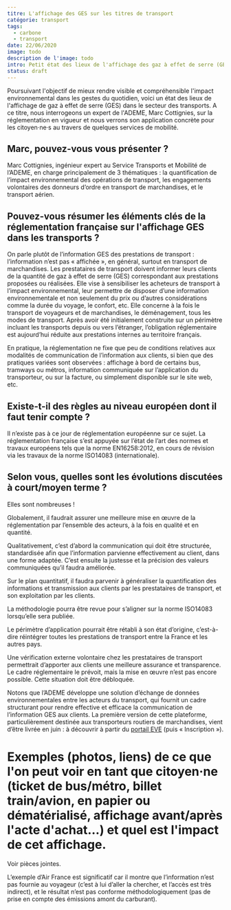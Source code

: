 ```yaml
---
titre: L'affichage des GES sur les titres de transport
catégorie: transport
tags:
  - carbone
  - transport
date: 22/06/2020
image: todo
description de l'image: todo
intro: Petit état des lieux de l'affichage des gaz à effet de serre (GES) sur les cartes, titres et justificatifs de transport…
status: draft
---
```


Poursuivant l'objectif de mieux rendre visible et compréhensible l'impact environnemental dans les gestes du quotidien, voici un état des lieux de l'affichage de gaz à effet de serre (GES) dans le secteur des transports. A ce titre, nous interrogeons un expert de l'ADEME, Marc Cottignies, sur la réglementation en vigueur et nous verrons son application concrète pour les citoyen·ne·s au travers de quelques services de mobilité.

## Marc, pouvez-vous vous présenter ?

Marc Cottignies, ingénieur expert au Service Transports et Mobilité de l’ADEME, en charge principalement de 3 thématiques : la quantification de l’impact environnemental des opérations de transport, les engagements volontaires des donneurs d’ordre en transport de marchandises, et le transport aérien.

## Pouvez-vous résumer les éléments clés de la réglementation française sur l'affichage GES dans les transports ?

On parle plutôt de l’information GES des prestations de transport : l’information n’est pas « affichée », en général, surtout en transport de marchandises.
Les prestataires de transport doivent informer leurs clients de la quantité de gaz à effet de serre (GES) correspondant aux prestations proposées ou réalisées.
Elle vise à sensibiliser les acheteurs de transport à l’impact environnemental, leur permettre de disposer d’une information environnementale et non seulement du prix ou d’autres considérations comme la durée du voyage, le confort, etc.
Elle concerne à la fois le transport de voyageurs et de marchandises, le déménagement, tous les modes de transport.
Après avoir été initialement construite sur un périmètre incluant les transports depuis ou vers l’étranger, l’obligation réglementaire est aujourd’hui réduite aux prestations internes au territoire français.

En pratique, la réglementation ne fixe que peu de conditions relatives aux modalités de communication de l’information aux clients, si bien que des pratiques variées sont observées : affichage à bord de certains bus, tramways ou métros, information communiquée sur l’application du transporteur, ou sur la facture, ou simplement disponible sur le site web, etc.

## Existe-t-il des règles au niveau européen dont il faut tenir compte ?

Il n’existe pas à ce jour de réglementation européenne sur ce sujet.
La réglementation française s’est appuyée sur l’état de l’art des normes et travaux européens tels que la norme EN16258:2012, en cours de révision via les travaux de la norme ISO14083 (internationale).

## Selon vous, quelles sont les évolutions discutées à court/moyen terme ?

Elles sont nombreuses !

Globalement, il faudrait assurer une meilleure mise en œuvre de la réglementation par l’ensemble des acteurs, à la fois en qualité et en quantité.

Qualitativement, c’est d’abord la communication qui doit être structurée, standardisée afin que l’information parvienne effectivement au client, dans une forme adaptée. C’est ensuite la justesse et la précision des valeurs communiquées qu’il faudra améliorée.

Sur le plan quantitatif, il faudra parvenir à généraliser la quantification des informations et transmission aux clients par les prestataires de transport, et son exploitation par les clients.

La méthodologie pourra être revue pour s’aligner sur la norme ISO14083 lorsqu’elle sera publiée.

Le périmètre d’application pourrait être rétabli à son état d’origine, c’est-à-dire réintégrer toutes les prestations de transport entre la France et les autres pays.

Une vérification externe volontaire chez les prestataires de transport permettrait d’apporter aux clients une meilleure assurance et transparence. Le cadre réglementaire le prévoit, mais la mise en œuvre n’est pas encore possible. Cette situation doit être débloquée.

Notons que l’ADEME développe une solution d’échange de données environnementales entre les acteurs du transport, qui fournit un cadre structurant pour rendre effective et efficace la communication de l’information GES aux clients. La première version de cette plateforme, particulièrement destinée aux transporteurs routiers de marchandises, vient d’être livrée en juin : à découvrir à partir du [portail EVE](https://www.eve-transport-logistique.fr/) (puis « Inscription »).


# Exemples (photos, liens) de ce que l'on peut voir en tant que citoyen·ne (ticket de bus/métro, billet train/avion, en papier ou dématérialisé, affichage avant/après l'acte d'achat...) et quel est l'impact de cet affichage.

Voir pièces jointes.

L’exemple d’Air France est significatif car il montre que l’information n’est pas fournie au voyageur (c’est à lui d’aller la chercher, et l’accès est très indirect), et le résultat n’est pas conforme méthodologiquement (pas de prise en compte des émissions amont du carburant).


